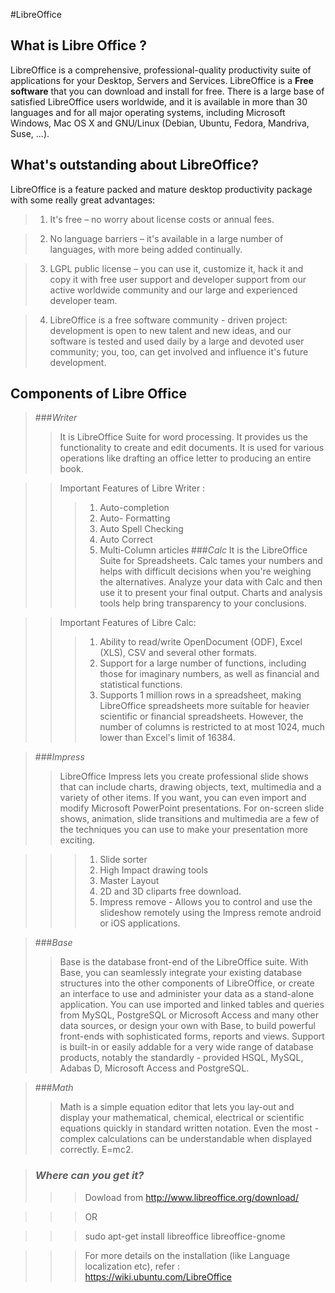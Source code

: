 #LibreOffice

## What is Libre Office ?

LibreOffice is a comprehensive, professional-quality productivity suite of applications for your Desktop, Servers and Services. LibreOffice is a **Free software** that you can download and install for free. There is a large base of satisfied LibreOffice users worldwide, and it is available in more than 30 languages and for all major operating systems, including Microsoft Windows, Mac OS X and GNU/Linux (Debian, Ubuntu, Fedora, Mandriva, Suse, ...).

## What's outstanding about LibreOffice?

LibreOffice is a feature packed and mature desktop productivity package with some really great
advantages:
> 1. It's free – no worry about license costs or annual fees.

> 2. No language barriers – it's available in a large number of languages, with more being added continually.

> 3. LGPL public license – you can use it, customize it, hack it and copy it with free user support and  developer support from our active worldwide community and our large and experienced developer team.

> 4. LibreOffice is a free software community - driven project: development is open to new talent and new ideas, and our software is tested and used daily by a large and devoted user community;  you, too, can get involved and influence it's future development.

## Components of Libre Office

> ###*Writer* 
>> It is LibreOffice Suite for word processing. It provides us the functionality to create and edit documents. It is used for various operations like drafting an office letter to producing an entire book. 

>> Important Features of Libre Writer :
>>> 1. Auto-completion
>>> 2. Auto- Formatting
>>> 3. Auto Spell Checking
>>> 4. Auto Correct
>>> 5. Multi-Column articles
> ###*Calc*
>> It is the LibreOffice Suite for Spreadsheets. Calc tames your numbers and helps with difficult decisions when you're weighing the alternatives. Analyze your data with Calc and then use it to present your final output. Charts and analysis tools help bring transparency to your conclusions.

>> Important Features of Libre Calc:
>>> 1. Ability to read/write OpenDocument (ODF), Excel (XLS), CSV and several other formats.
>>> 2. Support for a large number of functions, including those for imaginary numbers, as well as financial and statistical functions.
>>> 3. Supports 1 million rows in a spreadsheet, making LibreOffice spreadsheets more suitable for heavier scientific or financial spreadsheets. However, the number of columns is restricted to at most 1024, much lower than Excel's limit of 16384.

> ###*Impress*
>> LibreOffice Impress lets you create professional slide shows that can include charts, drawing objects, text, multimedia and a variety of other items. If you want, you can even import and modify Microsoft PowerPoint presentations. For on-screen slide shows, animation, slide transitions and multimedia are a few of the techniques you can use to make your presentation more exciting.

>>> 1. Slide sorter
>>> 2. High Impact drawing tools
>>> 3. Master Layout
>>> 4. 2D and 3D cliparts free download.
>>> 5. Impress remove - Allows you to control and use the slideshow remotely using the Impress remote android or iOS applications.


> ###*Base*
>> Base is the database front-end of the LibreOffice suite. With Base, you can seamlessly integrate your existing database structures into the other components of LibreOffice, or create an interface to use and administer your data as a stand-alone application. You can use imported and linked tables and queries from MySQL, PostgreSQL or Microsoft Access and many other data sources, or design your own with Base, to build powerful front-ends with sophisticated forms, reports and views. Support is built-in or easily addable for a very wide range of database products, notably the standardly - provided HSQL, MySQL, Adabas D, Microsoft Access and PostgreSQL.

> ###*Math*
>> Math is a simple equation editor that lets you lay-out and display your mathematical, chemical, electrical or scientific equations quickly in standard written notation. Even the most - complex calculations can be understandable when displayed correctly. E=mc2.

> ### *Where can you get it?*
>>> Dowload from http://www.libreoffice.org/download/

>>> OR

>>> sudo apt-get install libreoffice libreoffice-gnome

>>> For more details on the installation (like Language localization etc), refer : https://wiki.ubuntu.com/LibreOffice




